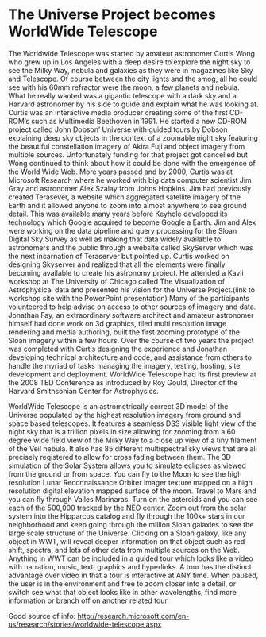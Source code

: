# The Universe Project becomes WorldWide Telescope

The Worldwide Telescope was started by amateur astronomer Curtis Wong who grew up in Los Angeles with a deep desire to explore the night sky to see the Milky Way, nebula and galaxies as they were in magazines like Sky and Telescope.  Of course between the city lights and the smog, all he could see with his 60mm refractor were the moon, a few planets and nebula. What he really wanted was a gigantic telescope with a dark sky and a Harvard astronomer by his side to guide and explain what he was looking at. 
Curtis was an interactive media producer creating some of the first CD-ROM’s such as Multimedia Beethoven in 1991. He started a new CD-ROM project called John Dobson’ Universe with guided tours by Dobson explaining deep sky objects in the context of a zoomable night sky featuring the beautiful constellation imagery of Akira Fuji and object imagery from multiple sources. Unfortunately funding for that project got cancelled but Wong continued to think about how it could be done with the emergence of the World Wide Web. 
More years passed and by 2000, Curtis was at Microsoft Research where he worked with big data computer scientist Jim Gray and astronomer Alex Szalay from Johns Hopkins. Jim had previously created Terasever, a website which aggregated satellite imagery of the Earth and it allowed anyone to zoom into almost anywhere to see ground detail. This was available many years before Keyhole developed its technology which Google acquired to become Google a Earth. 
Jim and Alex were working on the data pipeline and query processing for the Sloan Digital Sky Survey as well as making that data widely available to astronomers and the public through a website called SkyServer which was the next incarnation of Teraserver but pointed up. Curtis worked on designing Skyserver and realized that all the elements were finally becoming available to create his astronomy project. He attended a Kavli workshop at The University of Chicago called The Visualization of Astrophysical data and presented his vision for the Universe Project.(link to workshop site with the PowerPoint presentation) Many of the participants volunteered to help advise on access to other sources of imagery and data.
Jonathan Fay, an extraordinary software architect and amateur astronomer himself had done work on 3d graphics, tiled multi resolution image rendering and media authoring,  built the first zooming prototype of the Sloan imagery within a few hours. Over the course of two years the project was completed with Curtis designing the experience and Jonathan developing technical architecture and code, and assistance from others to handle the myriad of tasks managing the imagery, testing, hosting, site development and deployment. 
WorldWide Telescope had its first preview at the 2008 TED Conference as introduced by Roy Gould, Director of the Harvard Smithsonian Center for Astrophysics. 

WorldWide Telescope is an astrometrically correct 3D model of the Universe populated by the highest resolution imagery from ground and space based telescopes. It features a seamless DSS visible light view of the night sky that is a trillion pixels in size allowing for zooming from a 60 degree wide field view of the Milky Way to a close up view of a tiny filament of the Veil nebula. It also has 85 different multispectral sky views that are all precisely registered to allow for cross fading between them. The 3D simulation of the Solar System allows you to simulate eclipses as viewed from the ground or from space. You can fly to the Moon to see the high resolution Lunar Reconnaissance Orbiter imager texture mapped on a high resolution digital elevation mapped surface of the moon. Travel to Mars and you can fly through Valles Marinaras. Turn on the asteroids and you can see each of the 500,000 tracked by the NEO center. Zoom out from the solar system into the Hipparcos catalog and fly through the 100k+ stars in our neighborhood and keep going through the million Sloan galaxies to see the large scale structure of the Universe. Clicking on a Sloan galaxy, like any object in WWT, will reveal deeper information on that object such as red shift, spectra, and lots of other data from multiple sources on the Web.
Anything in WWT can be included in a guided tour which looks like a video with narration, music, text, graphics and hyperlinks. A tour has the distinct advantage over video in that a tour is interactive at ANY time. When paused, the user is in the environment and free to zoom closer into a detail, or switch see what that object looks like in other wavelengths, find more information or branch off on another related tour. 


Good source of info: http://research.microsoft.com/en-us/research/stories/worldwide-telescope.aspx